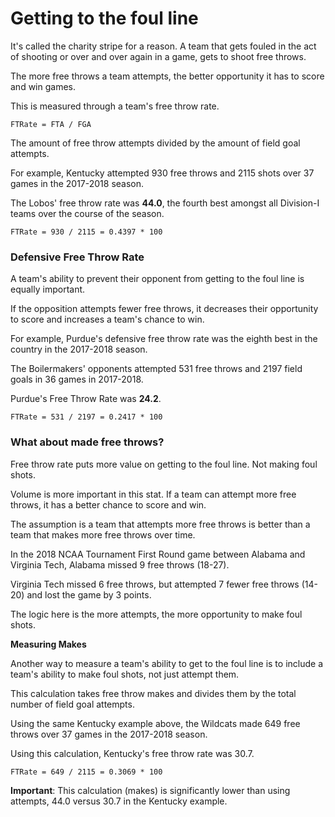 # Getting to the foul line

It's called the charity stripe for a reason. A team that gets fouled in the act of shooting or over and over again in a game, gets to shoot free throws.

The more free throws a team attempts, the better opportunity it has to score and win games.

This is measured through a team's free throw rate.

`FTRate = FTA / FGA`

The amount of free throw attempts divided by the amount of field goal attempts.

For example, Kentucky attempted 930 free throws and 2115 shots over 37 games in the 2017-2018 season.

The Lobos' free throw rate was **44.0**, the fourth best amongst all Division-I teams over the course of the season.

`FTRate = 930 / 2115 = 0.4397 * 100`

### Defensive Free Throw Rate

A team's ability to prevent their opponent from getting to the foul line is equally important.

If the opposition attempts fewer free throws, it decreases their opportunity to score and increases a team's chance to win.

For example, Purdue's defensive free throw rate was the eighth best in the country in the 2017-2018 season.

The Boilermakers' opponents attempted 531 free throws and 2197 field goals in 36 games in 2017-2018.

Purdue's Free Throw Rate was **24.2**.

`FTRate = 531 / 2197 = 0.2417 * 100`

### What about made free throws?

Free throw rate puts more value on getting to the foul line. Not making foul shots.

Volume is more important in this stat. If a team can attempt more free throws, it has a better chance to score and win.

The assumption is a team that attempts more free throws is better than a team that makes more free throws over time.

In the 2018 NCAA Tournament First Round game between Alabama and Virginia Tech, Alabama missed 9 free throws \(18-27\).

Virginia Tech missed 6 free throws, but attempted 7 fewer free throws \(14-20\) and lost the game by 3 points.

The logic here is the more attempts, the more opportunity to make foul shots.

**Measuring Makes**

Another way to measure a team's ability to get to the foul line is to include a team's ability to make foul shots, not just attempt them.

This calculation takes free throw makes and divides them by the total number of field goal attempts.

Using the same Kentucky example above, the Wildcats made 649 free throws over 37 games in the 2017-2018 season.

Using this calculation, Kentucky's free throw rate was 30.7.

`FTRate = 649 / 2115 = 0.3069 * 100`

**Important**: This calculation \(makes\) is significantly lower than using attempts, 44.0 versus 30.7 in the Kentucky example.

